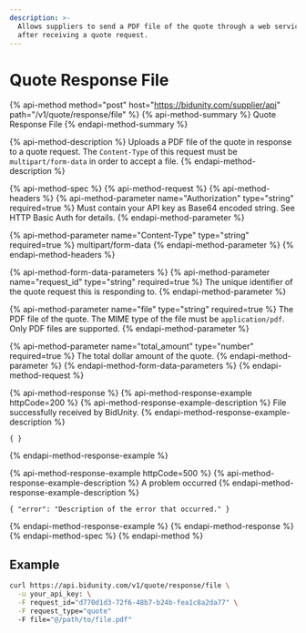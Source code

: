 ```yaml
---
description: >-
  Allows suppliers to send a PDF file of the quote through a web service in
  after receiving a quote request.
---
```


# Quote Response File

{% api-method method="post" host="https://bidunity.com/supplier/api" path="/v1/quote/response/file" %}
{% api-method-summary %}
Quote Response File
{% endapi-method-summary %}

{% api-method-description %}
Uploads a PDF file of the quote in response to a quote request. The `Content-Type` of this request must be `multipart/form-data` in order to accept a file.
{% endapi-method-description %}

{% api-method-spec %}
{% api-method-request %}
{% api-method-headers %}
{% api-method-parameter name="Authorization" type="string" required=true %}
Must contain your API key as Base64 encoded string. See HTTP Basic Auth for details.
{% endapi-method-parameter %}

{% api-method-parameter name="Content-Type" type="string" required=true %}
multipart/form-data
{% endapi-method-parameter %}
{% endapi-method-headers %}

{% api-method-form-data-parameters %}
{% api-method-parameter name="request\_id" type="string" required=true %}
The unique identifier of the quote request this is responding to.
{% endapi-method-parameter %}

{% api-method-parameter name="file" type="string" required=true %}
The PDF file of the quote. The MIME type of the file must be `application/pdf`. Only PDF files are supported.
{% endapi-method-parameter %}

{% api-method-parameter name="total\_amount" type="number" required=true %}
The total dollar amount of the quote.
{% endapi-method-parameter %}
{% endapi-method-form-data-parameters %}
{% endapi-method-request %}

{% api-method-response %}
{% api-method-response-example httpCode=200 %}
{% api-method-response-example-description %}
File successfully received by BidUnity.
{% endapi-method-response-example-description %}

```
{ }
```
{% endapi-method-response-example %}

{% api-method-response-example httpCode=500 %}
{% api-method-response-example-description %}
A problem occurred 
{% endapi-method-response-example-description %}

```
{ "error": "Description of the error that occurred." }
```
{% endapi-method-response-example %}
{% endapi-method-response %}
{% endapi-method-spec %}
{% endapi-method %}

## Example

```bash
curl https://api.bidunity.com/v1/quote/response/file \
  -u your_api_key: \
  -F request_id="d770d1d3-72f6-48b7-b24b-fea1c8a2da77" \
  -F request_type="quote"
  -F file="@/path/to/file.pdf"
```

